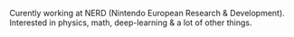 Curently working at NERD (Nintendo European Research & Development). Interested in physics, math, deep-learning & a lot of other things.

<!---
AntoinePlumerault/AntoinePlumerault is a ✨ special ✨ repository because its `README.md` (this file) appears on your GitHub profile.
You can click the Preview link to take a look at your changes.
--->
